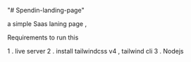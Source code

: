 "# Spendin-landing-page"

a simple Saas laning page ,

Requirements to run this

1 . live server
2 . install tailwindcss v4 , tailwind cli
3 . Nodejs
